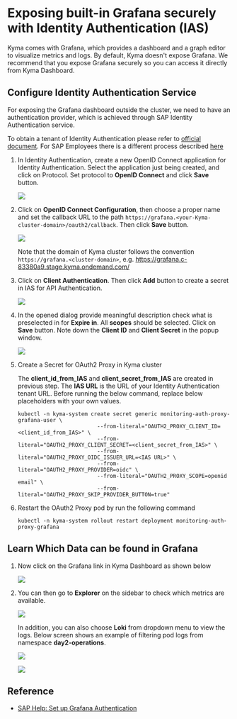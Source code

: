 # Exposing built-in Grafana securely with Identity Authentication (IAS)

Kyma comes with Grafana, which provides a dashboard and a graph editor to visualize metrics and logs. By default, Kyma doesn't expose Grafana. We recommend that you expose Grafana securely so you can access it directly from Kyma Dashboard. 

## Configure Identity Authentication Service

For exposing the Grafana dashboard outside the cluster, we need to have an authentication provider, which is achieved through SAP Identity Authentication service.

To obtain a tenant of Identity Authentication please refer to [official document](https://help.sap.com/docs/IDENTITY_AUTHENTICATION/6d6d63354d1242d185ab4830fc04feb1/93160ebd2dcb40e98aadcbb9a970f2b9.html#getting-a-tenant). For SAP Employees there is a different process described [here](https://github.tools.sap/saas-extension-on-kyma/easyfranchise-internal-appendix/blob/main/btp-kyma-day2-operations/README.md)

1. In Identity Authentication, create a new OpenID Connect application for Identity Authentication. Select the application just being created, and click on Protocol. Set protocol to **OpenID Connect** and click **Save** button.

   ![](images/ias_switch_to_openid.png)

1. Click on **OpenID Connect Configuration**,  then choose a proper name and set the callback URL to the path `https://grafana.<your-Kyma-cluster-domain>/oauth2/callback`. Then click **Save** button. 

   ![](images/ias_callback_url.png)

   Note that the domain of Kyma cluster follows the convention  `https://grafana.<cluster-domain>`,  e.g. https://grafana.c-83380a9.stage.kyma.ondemand.com/

1. Click on **Client Authentication**. Then click **Add** button to create a secret in IAS for API Authentication. 

   ![](images/navigate_create_secret.png) 

1. In the opened dialog provide meaningful description check what is preselected in for **Expire in**. All **scopes** should be selected. Click on **Save** button. Note down the **Client ID** and **Client Secret** in the popup window.
   
   ![](images/create_secret.png)
1. Create a Secret for OAuth2 Proxy in Kyma cluster

   The **client_id_from_IAS** and **client_secret_from_IAS** are created in previous step. The **IAS URL** is the URL of your Identity Authentication tenant URL.
   Before running the below command, replace below placeholders with your own values.

   ```shell
   kubectl -n kyma-system create secret generic monitoring-auth-proxy-grafana-user \
   							--from-literal="OAUTH2_PROXY_CLIENT_ID=<client_id_from_IAS>" \
   							--from-literal="OAUTH2_PROXY_CLIENT_SECRET=<client_secret_from_IAS>" \
   							--from-literal="OAUTH2_PROXY_OIDC_ISSUER_URL=<IAS URL>" \
   							--from-literal="OAUTH2_PROXY_PROVIDER=oidc" \
   							--from-literal="OAUTH2_PROXY_SCOPE=openid email" \
   							--from-literal="OAUTH2_PROXY_SKIP_PROVIDER_BUTTON=true"
   ```

1. Restart the OAuth2 Proxy pod by run the following command

   ```shell
   kubectl -n kyma-system rollout restart deployment monitoring-auth-proxy-grafana
   ```
## Learn Which Data can be found in Grafana 

1. Now click on the Grafana link in Kyma Dashboard as shown below

   ![](images/GrafanaLink_dashboard.png)


1. You can then go to **Explorer** on the sidebar to check which metrics are available.

   ![](images/grafana_metrics.png)

   In addition, you can also choose **Loki** from dropdown menu to view the logs. Below screen shows an example of filtering pod logs from namespace **day2-operations**.

      ![](images/grafana_logs_config.png)

      ![](images/grafana_logs.png)

## Reference

* [SAP Help: Set up Grafana Authentication](
https://help.sap.com/docs/BTP/65de2977205c403bbc107264b8eccf4b/3e4299cfd0884c428e6b4774225638e8.html)
